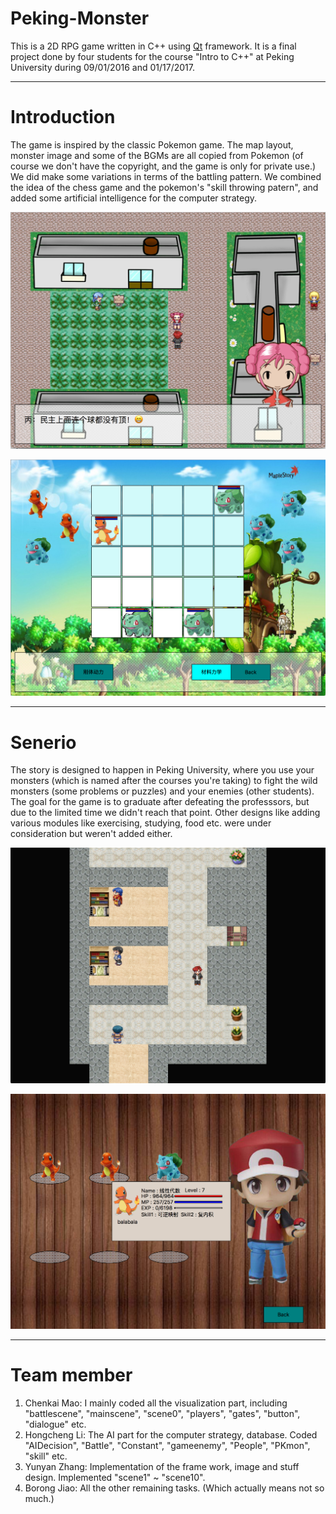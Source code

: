 # Peking-Monster
This is a 2D RPG game written in C++ using [Qt](https://www.qt.io/) framework. It is a final project done by four students for the course "Intro to C++" at Peking University during 09/01/2016 and 01/17/2017.


----------------------------------------------------
# Introduction
The game is inspired by the classic Pokemon game. The map layout, monster image and some of the BGMs are all copied from Pokemon (of course we don't have the copyright, and the game is only for private use.) We did make some variations in terms of the battling pattern. We combined the idea of the chess game and the pokemon's "skill throwing patern", and added some artificial intelligence for the computer strategy. 
<p align="center">
<img src="./screenshots/main.png" width="600"/>
</p>
<p align="center">
<img src="./screenshots/battle.png" width="600"/>
</p>

----------------------------------------------------
# Senerio
The story is designed to happen in Peking University, where you use your monsters (which is named after the courses you're taking) to fight the wild monsters (some problems or puzzles) and your enemies (other students). The goal for the game is to graduate after defeating the professsors, but due to the limited time we didn't reach that point. Other designs like adding various modules like exercising, studying, food etc. were under consideration but weren't added either. 
<p align="center">
<img src="./screenshots/dorm.png" width="600"/>
</p>
<p align="center">
<img src="./screenshots/bag.png" width="600"/>
</p>

----------------------------------------------------
# Team member
1. Chenkai Mao: I mainly coded all the visualization part, including "battlescene", "mainscene", "scene0", "players", "gates", "button", "dialogue" etc.
2. Hongcheng Li: The AI part for the computer strategy, database. Coded "AIDecision", "Battle", "Constant", "gameenemy", "People", "PKmon", "skill" etc.
3. Yunyan Zhang: Implementation of the frame work, image and stuff design. Implemented "scene1" ~ "scene10".
4. Borong Jiao: All the other remaining tasks. (Which actually means not so much.)



